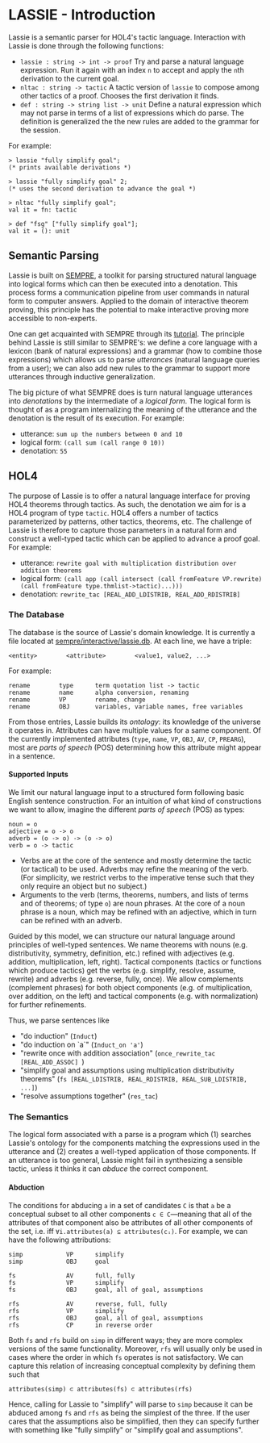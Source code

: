 # LASSIE - Introduction
Lassie is a semantic parser for HOL4's tactic language. Interaction with
Lassie is done through the following functions:

- `lassie : string -> int -> proof` Try and parse a natural language
  expression. Run it again with an index `n` to accept and apply the
  `n`th derivation to the current goal.
- `nltac : string -> tactic` A tactic version of `lassie` to compose
  among other tactics of a proof. Chooses the first derivation it finds.
- `def : string -> string list -> unit` Define a natural expression
  which may not parse in terms of a list of expressions which do
  parse. The definition is generalized the the new rules are added to
  the grammar for the session.
  
For example:

	> lassie "fully simplify goal";
	(* prints available derivations *)
	
	> lassie "fully simplify goal" 2;
	(* uses the second derivation to advance the goal *)
	
	> nltac "fully simplify goal";
	val it = fn: tactic
	
	> def "fsg" ["fully simplify goal"];
	val it = (): unit

## Semantic Parsing
Lassie is built on [SEMPRE](https://nlp.stanford.edu/software/sempre/),
a toolkit for parsing structured natural language into logical forms
which can then be executed into a denotation. This process forms a
communication pipeline from user commands in natural form to computer
answers. Applied to the domain of interactive theorem proving, this
principle has the potential to make interactive proving more accessible
to non-experts.

One can get acquainted with SEMPRE through its
[tutorial](sempre/TUTORIAL.md). The principle behind Lassie is still
similar to SEMPRE's: we define a core language with a lexicon (bank of
natural expressions) and a grammar (how to combine those expressions)
which allows us to parse *utterances* (natural language queries from a
user); we can also add new rules to the grammar to support more
utterances through inductive generalization.

The big picture of what SEMPRE does is turn natural language utterances
into *denotations* by the intermediate of a *logical form*. The logical
form is thought of as a program internalizing the meaning of the
utterance and the denotation is the result of its execution. For
example:

- utterance: `sum up the numbers between 0 and 10`
- logical form: `(call sum (call range 0 10))`
- denotation: `55`

## HOL4
The purpose of Lassie is to offer a natural language interface for
proving HOL4 theorems through tactics. As such, the denotation we aim
for is a HOL4 program of type `tactic`. HOL4 offers a number of tactics
parameterized by patterns, other tactics, theorems, etc. The challenge of
Lassie is therefore to capture those parameters in a natural form and
construct a well-typed tactic which can be applied to advance a proof
goal. For example:

- utterance: `rewrite goal with multiplication distribution over addition theorems`
- logical form: `(call app (call intersect (call fromFeature VP.rewrite) (call fromFeature type.thmlist->tactic)...)))`
- denotation: `rewrite_tac [REAL_ADD_LDISTRIB, REAL_ADD_RDISTRIB]`

### The Database
The database is the source of Lassie's domain knowledge. It is currently
a file located at
[sempre/interactive/lassie.db](sempre/interactive/lassie.db). At each
line, we have a triple:

    <entity>        <attribute>        <value1, value2, ...>

For example:

    rename        type      term quotation list -> tactic
    rename        name      alpha conversion, renaming
    rename        VP        rename, change
    rename        OBJ       variables, variable names, free variables

From those entries, Lassie builds its *ontology*: its knowledge of the
universe it operates in. Attributes can have multiple values for a same
component. Of the currently implemented attributes (`type`, `name`,
`VP`, `OBJ`, `AV`, `CP`, `PREARG`), most are *parts of speech* (POS)
determining how this attribute might appear in a sentence.

#### Supported Inputs
We limit our natural language input to a structured form following basic
English sentence construction. For an intuition of what kind of
constructions we want to allow, imagine the different *parts of speech*
(POS) as types:

    noun = o
    adjective = o -> o
    adverb = (o -> o) -> (o -> o)
    verb = o -> tactic

- Verbs are at the core of the sentence and mostly determine the tactic
  (or tactical) to be used. Adverbs may refine the meaning of the verb.
  (For simplicity, we restrict verbs to the imperative tense such that
  they only require an object but no subject.)
- Arguments to the verb (terms, theorems, numbers, and lists of terms
  and of theorems; of type `o`) are noun phrases. At the core of a noun
  phrase is a noun, which may be refined with an adjective, which in
  turn can be refined with an adverb.

Guided by this model, we can structure our natural language around
principles of well-typed sentences. We name theorems with nouns
(e.g. distributivity, symmetry, definition, etc.) refined with
adjectives (e.g. addition, multiplication, left, right). Tactical
components (tactics or functions which produce tactics) get the verbs
(e.g. simplify, resolve, assume, rewrite) and adverbs (e.g. reverse,
fully, once). We allow complements (complement phrases) for
both object components (e.g. of multiplication, over addition, on the
left) and tactical components (e.g. with normalization) for further
refinements.

Thus, we parse sentences like

- "do induction" (`Induct`)
- "do induction on \`a\`" (`Induct_on 'a'`)
- "rewrite once with addition association" (`once_rewrite_tac [REAL_ADD_ASSOC] `)
- "simplify goal and assumptions using multiplication distributivity
  theorems" (`fs [REAL_LDISTRIB, REAL_RDISTRIB, REAL_SUB_LDISTRIB, ...]`)
- "resolve assumptions together" (`res_tac`)

### The Semantics
The logical form associated with a parse is a program which (1) searches
Lassie's ontology for the components matching the expressions used in
the utterance and (2) creates a well-typed application of those
components. If an utterance is too general, Lassie might fail in
synthesizing a sensible tactic, unless it thinks it can *abduce* the
correct component.

#### Abduction
The conditions for abducing `a` in a set of candidates `C` is that `a`
be a conceptual subset to all other components `c ∈ C`—meaning that all
of the attributes of that component also be attributes of all other
components of the set, i.e. iff `∀i.attributes(a) ⊆ attributes(cᵢ)`. For
example, we can have the following attributions:

    simp            VP      simplify
    simp            OBJ     goal

    fs              AV      full, fully
    fs              VP      simplify
    fs              OBJ     goal, all of goal, assumptions

    rfs             AV      reverse, full, fully
    rfs             VP      simplify
    rfs             OBJ     goal, all of goal, assumptions
    rfs             CP      in reverse order

Both `fs` and `rfs` build on `simp` in different ways; they are more
complex versions of the same functionality. Moreover, `rfs` will usually
only be used in cases where the order in which `fs` operates is not
satisfactory. We can capture this relation of increasing conceptual
complexity by defining them such that

    attributes(simp) ⊂ attributes(fs) ⊂ attributes(rfs)

Hence, calling for Lassie to "simplify" will parse to `simp` because it
can be abduced among `fs` and `rfs` as being the simplest of the
three. If the user cares that the assumptions also be simplified, then
they can specify further with something like "fully simplify" or
"simplify goal and assumptions".

